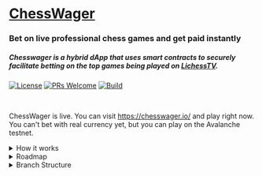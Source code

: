 # [ChessWager](https://chesswager.io/)

### Bet on live professional chess games and get paid instantly

##### Chesswager is a hybrid dApp that uses smart contracts to securely facilitate betting on the top games being played on [LichessTV](https://lichess.org/tv).

<!-- https://shields.io/ -->
[![License](https://img.shields.io/github/license/geektechniquestudios/ChessWager)](#)
[![PRs Welcome](https://img.shields.io/badge/PRs-welcome-brightgreen.svg)](#)
[![Build](https://img.shields.io/github/checks-status/geektechniquestudios/ChessWager/main)](#)

<br>

ChessWager is live. You can visit https://chesswager.io/ and play right now. You can't bet with real currency yet, but you can play on the Avalanche testnet.

 <details>
  <summary>
   How it works
  </summary>
 <br>


### Primary Tech used in this project:
  <!-- https://github.com/Ileriayo/markdown-badges -->
 ![Yarn](https://img.shields.io/badge/yarn-%232C8EBB.svg?style=flat&logo=yarn&logoColor=white&labelColor=525252)
 ![Vite](https://badges.aleen42.com/src/vitejs.svg)

 ![TypeScript](https://badges.aleen42.com/src/typescript.svg)
 ![React](https://badges.aleen42.com/src/react.svg)
 ![TailwindCSS](https://badges.aleen42.com/src/tailwindcss.svg)
 ![NodeJS](https://badges.aleen42.com/src/node.svg)
 ![Solidity](https://img.shields.io/badge/Solidity-%23363636.svg?style=flat&logo=solidity&logoColor=white&labelColor=525252)

 ![cypress](https://img.shields.io/badge/-cypress-%23E5E5E5?style=flat&logo=cypress&logoColor=058a5e&labelColor=52525b)
 ![Docker](https://badges.aleen42.com/src/docker.svg)
 ![Kubernetes](https://img.shields.io/badge/kubernetes-%23326ce5.svg?style=flat&logo=kubernetes&logoColor=white&labelColor=525252)
 ![Firebase](https://img.shields.io/badge/firebase-%23039BE5.svg?style=flat&logo=firebase&labelColor=525252)
 ![Google Cloud](https://img.shields.io/badge/GoogleCloud-%234285F4.svg?style=flat&logo=google-cloud&logoColor=white&prefix=test&labelColor=525252)

### Data Flow
  
 ![](readme-assets/data-flow.png)


  </details>
  
 <details>
  <summary>
   Roadmap
  </summary>
 <br>

- Phase 1: Proof of concept
  - Build a smart contract that pays users based on the result of a live chess game
  - Create a minimal frontend with the basic layout required to pair users on a bet
  - Design a global chat room, authentication, and betting lobby
- Phase 2: Minimum Viable Product
  - To Do:
    - rate limiting
    - admin accounts
    - chat reply in global chat
    - killswitch in case of emergency
    - layout responsiveness
    - onboarding "how to"
    - contact
    - faqs
    - end-to-end testing
    - user onboarding/ getting started / how to / help
  - Complete:
    - UI/UX design and implementation
    - User search
    - Security
    - Messaging
    - Friending
    - Blocking
    - Profiles
    - Build pipeline
- Phase: 3: Launch Prep
  - Develop clear WRITTEN code of ethics and customer service standards
  - Shift to agile, goal - weekly launch
  - Technical guides for contributing, bug reports
  - Aggressive feature testing and bug hunting
  - Security audit
  - UI/UX polish, animations
  - Legal statement and TOS
  - Establish LLC 
- Phase 4: Primary Launch
  - Advertising
  - 24/7 monitoring of chat and services
  - Gather analytics; refactor and plan ahead based on data
  - Pay down tech debt as much as possible
  - Optimize backend
  - Actively design defense against fraud and hacking
  - Build user engagement systems, like achievements and badges
- Phase 5: Mobile Platform and PWA
  - React Native
  - Will use the same backend
- Phase 6: Feature Growth And Product Expansion
  - Cover live tournaments
  - Adapt tech to other api based games, including irl sports
  - Real-time arbitered betting on arbitrary events
  - NFTs maybe, keeping emphasis on usefulness

</details>


 <details>
  <summary>
   Branch Structure
  </summary>
 <br>
This repository's branch structure is designed similarly to the standard [gitflow](https://github.com/nvie/gitflow) model with the addition of a "test" branch between develop and release. The develop, test, and main branches each have their own backend environment.

![](readme-assets/git-model.png)


  - *Develop* could have any backend changes at any time.
  - *Test* will only have user testing and controlled tests running on its environment during the build process.
  - *Main* of course operates on the production environment.
  
</details>

  

